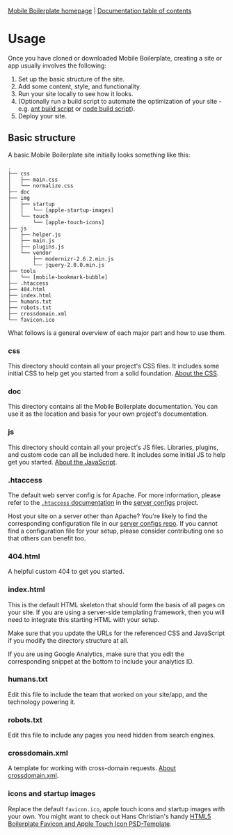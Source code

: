 [Mobile Boilerplate homepage](http://mobileboilerplate.com/) | [Documentation
table of contents](README.md)

# Usage

Once you have cloned or downloaded Mobile Boilerplate, creating a site or app
usually involves the following:

1. Set up the basic structure of the site.
2. Add some content, style, and functionality.
3. Run your site locally to see how it looks.
4. (Optionally run a build script to automate the optimization of your site -
   e.g. [ant build script](https://github.com/h5bp/ant-build-script) or [node
   build script](https://github.com/h5bp/node-build-script)).
5. Deploy your site.


## Basic structure

A basic Mobile Boilerplate site initially looks something like this:

```
.
├── css
│   ├── main.css
│   └── normalize.css
├── doc
├── img
│   ├── startup
│   │   └── [apple-startup-images]
│   └── touch
│       └── [apple-touch-icons]
├── js
│   ├── helper.js
│   ├── main.js
│   ├── plugins.js
│   └── vendor
│       ├── modernizr-2.6.2.min.js
│       └── jquery-2.0.0.min.js
├── tools
│   └── [mobile-bookmark-bubble]
├── .htaccess
├── 404.html
├── index.html
├── humans.txt
├── robots.txt
├── crossdomain.xml
└── favicon.ico
```

What follows is a general overview of each major part and how to use them.

### css

This directory should contain all your project's CSS files. It includes some
initial CSS to help get you started from a solid foundation. [About the
CSS](css.md).

### doc

This directory contains all the Mobile Boilerplate documentation. You can use it
as the location and basis for your own project's documentation.

### js

This directory should contain all your project's JS files. Libraries, plugins,
and custom code can all be included here. It includes some initial JS to help
get you started. [About the JavaScript](js.md).

### .htaccess

The default web server config is for Apache. For more information, please refer
to the [`.htaccess`
documentation](https://github.com/h5bp/server-configs/blob/master/apache/README.md)
in the [server configs](https://github.com/h5bp/server-configs) project.

Host your site on a server other than Apache? You're likely to find the
corresponding configuration file in our [server configs
repo](https://github.com/h5bp/server-configs). If you cannot find a
configuration file for your setup, please consider contributing one so that
others can benefit too.

### 404.html

A helpful custom 404 to get you started.

### index.html

This is the default HTML skeleton that should form the basis of all pages on
your site. If you are using a server-side templating framework, then you will
need to integrate this starting HTML with your setup.

Make sure that you update the URLs for the referenced CSS and JavaScript if you
modify the directory structure at all.

If you are using Google Analytics, make sure that you edit the corresponding
snippet at the bottom to include your analytics ID.

### humans.txt

Edit this file to include the team that worked on your site/app, and the
technology powering it.

### robots.txt

Edit this file to include any pages you need hidden from search engines.

### crossdomain.xml

A template for working with cross-domain requests. [About
crossdomain.xml](crossdomain.md).

### icons and startup images

Replace the default `favicon.ico`, apple touch icons and startup images with your own. You
might want to check out Hans Christian's handy [HTML5 Boilerplate Favicon and
Apple Touch Icon
PSD-Template](http://drublic.de/blog/html5-boilerplate-favicons-psd-template/).
